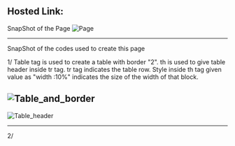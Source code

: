 Hosted Link: 
--------------------------------------------------------------------------------------------------------------------------------------------
SnapShot of the Page
![Page](https://github.com/Av0011/Table_Transformation_assign/assets/126654288/d4ec2468-7a15-4383-8fb8-341d58cf485b)

--------------------------------------------------------------------------------------------------------------------------------------------

SnapShot of the codes used to create this page

1/ Table tag is used to create a table with border "2". th is used to give table header inside tr tag. tr tag indicates the table row.
Style inside th tag given value as "width :10%" indicates the size of the width of that block.

![Table_and_border](https://github.com/Av0011/Table_Transformation_assign/assets/126654288/1c490569-6ba3-4ee1-ae6d-d7f7a9fb4b1a)
-------------
![Table_header](https://github.com/Av0011/Table_Transformation_assign/assets/126654288/6fa9da3c-4ffc-4882-badc-b841ab536494)

--------------------------------------------------------------------------------------------------------------------------------------------
2/ 

